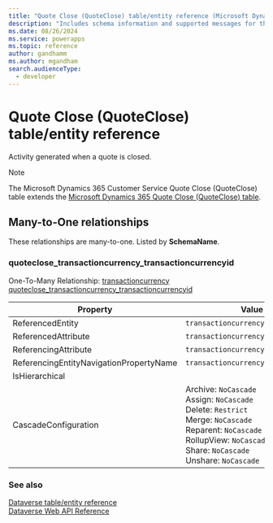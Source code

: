```yaml
---
title: "Quote Close (QuoteClose) table/entity reference (Microsoft Dynamics 365 Customer Service)"
description: "Includes schema information and supported messages for the Quote Close (QuoteClose) table/entity with Microsoft Dynamics 365 Customer Service."
ms.date: 08/26/2024
ms.service: powerapps
ms.topic: reference
author: gandhamm
ms.author: mgandham
search.audienceType: 
  - developer
---
```


# Quote Close (QuoteClose) table/entity reference

Activity generated when a quote is closed.

> [!NOTE]
> The Microsoft Dynamics 365 Customer Service Quote Close (QuoteClose) table extends the [Microsoft Dynamics 365 Quote Close (QuoteClose) table](/dynamics365/developer/entities/quoteclose).




## Many-to-One relationships

These relationships are many-to-one. Listed by **SchemaName**.

### <a name="BKMK_quoteclose_transactioncurrency_transactioncurrencyid"></a> quoteclose_transactioncurrency_transactioncurrencyid

One-To-Many Relationship: [transactioncurrency quoteclose_transactioncurrency_transactioncurrencyid](transactioncurrency.md#BKMK_quoteclose_transactioncurrency_transactioncurrencyid)

|Property|Value|
|---|---|
|ReferencedEntity|`transactioncurrency`|
|ReferencedAttribute|`transactioncurrencyid`|
|ReferencingAttribute|`transactioncurrencyid`|
|ReferencingEntityNavigationPropertyName|`transactioncurrencyid_quoteclose`|
|IsHierarchical||
|CascadeConfiguration|Archive: `NoCascade`<br />Assign: `NoCascade`<br />Delete: `Restrict`<br />Merge: `NoCascade`<br />Reparent: `NoCascade`<br />RollupView: `NoCascade`<br />Share: `NoCascade`<br />Unshare: `NoCascade`|



### See also

[Dataverse table/entity reference](../about-entity-reference.md)  
[Dataverse Web API Reference](/power-apps/developer/data-platform/webapi/reference/about)   

